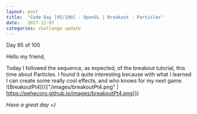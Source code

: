 ```yaml
---
layout: post
title:  "Code Day [95/100] - OpenGL | Breakout - Particles"
date:   2017-12-07
categories: challenge update
---
```


Day 95 of 100

Hello my friend,

Today I followed the sequence, as expected, of the breakout tutorial, this time about Particles. I found it quite interesting because with what I learned I can create some really cool effects, and who knows for my next game.   
![BreakoutPt4]({{"/images/breakoutPt4.png" | https://pehecoro.github.io/images/breakoutPt4.png}})   

_Have a great day =)_

[learnopengl]: https://learnopengl.com 